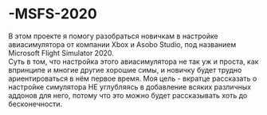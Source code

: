 # -MSFS-2020
В этом проекте я помогу разобраться новичкам в настройке авиасимулятора от компании Xbox и  Asobo Studio, под названием Microsoft Flight Simulator 2020.    
Суть в том, что настройка этого авиасимулятора не так уж и проста, как впринципе и многие другие хорошие симы, и новичку будет трудно ариентироваться в нём первое время. 
Моя цель - вкратце рассказать о настройке симулятора НЕ углубляясь в добавление всяких различных аддонов для него, потому что это можно будет рассказывать хоть до бесконечности. 
